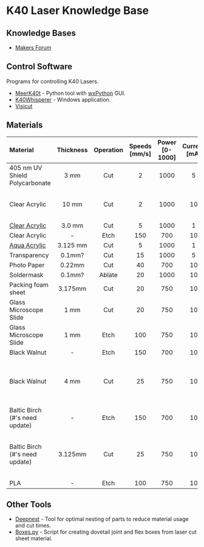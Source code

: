 # K40 Laser Knowledge Base

## Knowledge Bases

* [Makers Forum](https://forum.makerforums.info/t/new-to-k40-start-here/79751)

## Control Software

Programs for controlling K40 Lasers.

* [MeerK40t](https://github.com/meerk40t/meerk40t/wiki) - Python tool with [wxPython](https://www.wxpython.org/) GUI.
* [K40Whisperer](https://www.scorchworks.com/K40whisperer/k40whisperer.html) - Windows application.
* [Visicut](https://visicut.org/)

## Materials

| Material | Thickness | Operation | Speeds [mm/s] | Power [0-1000] | Current [mA] | Passes | Kerf [mm] | Notes |
| :--- | :---: | :---: | :---: | :---: | :---: | :---: | :---: |:--- |
| 405 nm UV Shield Polycarbonate | 3 mm   | Cut    |   2 | 1000 |   5  | 1 | | |
| Clear Acrylic                  | 10 mm  | Cut    |   2 | 1000 | 10   | 6 | 0.35 | 2.5 mm per pass |
| [Clear Acrylic](https://www.amazon.com/dp/B0BYSBDTWL?th=1) |  3.0 mm | Cut   | 5 |  1000 | 1 | ? | ? | | 
| Clear Acrylic                  |  -     | Etch   | 150 |  700 | 10   | 1 | | | 
| [Aqua Acrylic](https://www.amazon.com/dp/B0D7CBBSMN?th=1) |  3.125 mm | Cut   | 5 |  1000 | 1   | ? | ? | | 
| Transparency                   | 0.1mm? | Cut    |  15 | 1000 |  5   | 1 | | |
| Photo Paper                    | 0.22mm | Cut    |  40 |  700 | 10   | 1 | 0.05 | |
| Soldermask                     | 0.1mm? | Ablate |  20 | 1000 | 10   | 1 | | |
| Packing foam sheet             | 3.175mm| Cut    |  20 |  750 | 10   | 2 | | |
| Glass Microscope Slide         | 1 mm   | Cut    |  20 |  750 | 10   | 1 | | |
| Glass Microscope Slide         | 1 mm   | Etch   | 100 |  750 | 10   | 1 | | |
| Black Walnut                   |  -     | Etch   | 150 |  700 | 10   | 1 | | |
| Black Walnut                   | 4 mm   | Cut    |  25 |  750 | 10   | 6 | 0.12 | 0.75 mm per pass. No flames. |
| Baltic Birch (#'s need update) |  -     | Etch   | 150 |  700 | 10   | 1 | | |
| Baltic Birch (#'s need update) | 3.125mm| Cut    |  25 |  750 | 10   | 6 | 0.12 | 0.75 mm per pass. No flames. |
| PLA                            |  -     | Etch   | 100 |  750 | 10   | 1 | | |

## Other Tools

* [Deepnest](https://deepnest.io/) - Tool for optimal nesting of parts to reduce material usage and cut times.
* [Boxes.py](https://boxes.hackerspace-bamberg.de/) - Script for creating dovetail joint and flex boxes from laser cut sheet material. 
 

